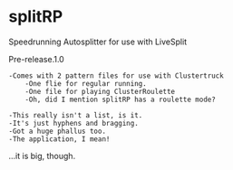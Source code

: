 # splitRP
Speedrunning Autosplitter for use with LiveSplit

Pre-release.1.0

	-Comes with 2 pattern files for use with Clustertruck
		-One flie for regular running.
		-One file for playing ClusterRoulette
		-Oh, did I mention splitRP has a roulette mode?
	
	-This really isn't a list, is it.
	-It's just hyphens and bragging.
	-Got a huge phallus too.
	-The application, I mean!
	
...it is big, though.
